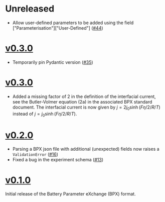 # Unreleased
- Allow user-defined parameters to be added using the field ["Parameterisation"]["User-Defined"] ([#44](https://github.com/pybamm-team/BPX/pull/44))


# [v0.3.0](https://github.com/pybamm-team/BPX/releases/tag/v0.3.1)
- Temporarily pin Pydantic version ([#35](https://github.com/pybamm-team/BPX/pull/35))
# [v0.3.0](https://github.com/pybamm-team/BPX/releases/tag/v0.3.0)

- Added a missing factor of 2 in the definition of the interfacial current, see the Butler-Volmer equation (2a) in the associated BPX standard document. The interfacial current is now given by $j=2j_0\sinh(F\eta/2/R/T)$ instead of $j=j_0\sinh(F\eta/2/R/T)$.

# [v0.2.0](https://github.com/pybamm-team/BPX/releases/tag/v0.2.0)

- Parsing a BPX json file with additional (unexpected) fields now raises a `ValidationError` ([#16](https://github.com/pybamm-team/BPX/pull/16))
- Fixed a bug in the experiment schema ([#13](https://github.com/pybamm-team/BPX/pull/13))

# [v0.1.0](https://github.com/pybamm-team/BPX/releases/tag/v0.1.0)

Initial release of the Battery Parameter eXchange (BPX) format.
